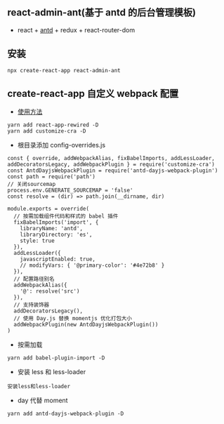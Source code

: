 ## react-admin-ant(基于 antd 的后台管理模板)

- react + [antd](https://ant.design/docs/react/introduce-cn) + redux + react-router-dom

## 安装

```
npx create-react-app react-admin-ant
```

## create-react-app 自定义 webpack 配置

- [使用方法](https://www.cnblogs.com/zyl-Tara/p/10635033.html)

```
yarn add react-app-rewired -D
yarn add customize-cra -D
```

- 根目录添加 config-overrides.js

```
const { override, addWebpackAlias, fixBabelImports, addLessLoader, addDecoratorsLegacy, addWebpackPlugin } = require('customize-cra')
const AntdDayjsWebpackPlugin = require('antd-dayjs-webpack-plugin')
const path = require('path')
// 关闭sourcemap
process.env.GENERATE_SOURCEMAP = 'false'
const resolve = (dir) => path.join(__dirname, dir)

module.exports = override(
  // 按需加载组件代码和样式的 babel 插件
  fixBabelImports('import', {
    libraryName: 'antd',
    libraryDirectory: 'es',
    style: true
  }),
  addLessLoader({
    javascriptEnabled: true,
    // modifyVars: { '@primary-color': '#4e72b8' }
  }),
  // 配置路径别名
  addWebpackAlias({
    '@': resolve('src')
  }),
  // 支持装饰器
  addDecoratorsLegacy(),
  // 使用 Day.js 替换 momentjs 优化打包大小
  addWebpackPlugin(new AntdDayjsWebpackPlugin())
)
```

- 按需加载

```
yarn add babel-plugin-import -D
```

- 安装 less 和 less-loader

```
安装less和less-loader
```

- day 代替 moment

```
yarn add antd-dayjs-webpack-plugin -D
```
